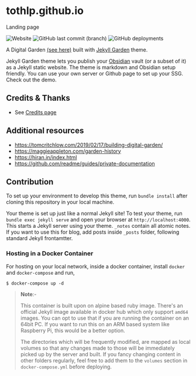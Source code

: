 # tothlp.github.io
Landing page

![Website](https://img.shields.io/website?down_message=offline&up_message=online&url=https%3A%2F%2Ftothlp.hu)
![GitHub last commit (branch)](https://img.shields.io/github/last-commit/tothlp/tothlp.github.io/master?label=last%20released)
![GitHub deployments](https://img.shields.io/github/deployments/tothlp/tothlp.github.io/github-pages?label=state)

A Digital Garden  [(see here)](https://github.com/MaggieAppleton/digital-gardeners?tab=readme-ov-file) built with  [Jekyll Garden](https://github.com/Jekyll-Garden/jekyll-garden.github.io) theme.

Jekyll Garden theme lets you publish your [Obsidian](https://obsidian.md/) vault (or a subset of it) as a Jekyll static website. The theme is markdown and Obsidian setup friendly. You can use your own server or Github page to set up your SSG. Check out the demo.

## Credits & Thanks
-  See [Credits page](https://jekyll-garden.github.io/credits)

## Additional resources

- https://tomcritchlow.com/2019/02/17/building-digital-garden/
- https://maggieappleton.com/garden-history
- https://hiran.in/index.html
- https://github.com/readme/guides/private-documentation

## Contribution

To set up your environment to develop this theme, run `bundle install` after cloning this repository in your local machine.

Your theme is set up just like a normal Jekyll site! To test your theme, run `bundle exec jekyll serve` and open your browser at `http://localhost:4000`. This starts a Jekyll server using your theme. `_notes` contain all atomic notes. If you want to use this for blog, add posts inside `_posts` folder, following standard Jekyll frontamtter.

### Hosting in a Docker Container
For hosting on your local network, inside a docker container, install `docker` and `docker-compose` and run,
```Terminal
$ docker-compose up -d
```
> **Note**:-
> 
> This container is built upon on alpine based ruby image. There's an official Jekyll image available in docker hub which only support `amd64` images. You can opt to use that if you are running the container on an 64bit PC. If you want to run this on an ARM based system like Raspberry Pi, this would be a better option.
>
> The directories which will be frequently modified, are mapped as local volumes so that any changes made to those will be immediately picked up by the server and built. If you fancy changing content in other folders regularly, feel free to add them to the `volumes` section in `docker-compose.yml` before deploying.

